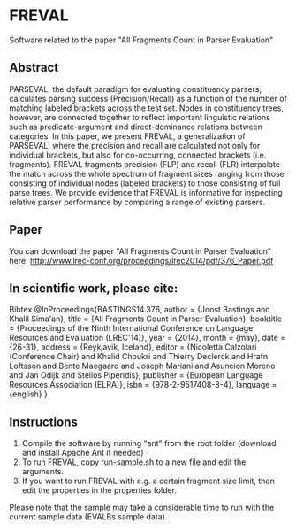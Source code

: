 FREVAL
======

Software related to the paper "All Fragments Count in Parser Evaluation"

Abstract
--------

PARSEVAL, the default paradigm for evaluating constituency parsers, calculates parsing success (Precision/Recall) as a function of the number of matching labeled brackets across the test set. Nodes in constituency trees, however, are connected together to reflect important linguistic relations such as predicate-argument and direct-dominance relations between categories. In this paper, we present FREVAL, a generalization of PARSEVAL, where the precision and recall are calculated not only for individual brackets, but also for co-occurring, connected brackets (i.e. fragments). FREVAL fragments precision (FLP) and recall (FLR) interpolate the match across the whole spectrum of fragment sizes ranging from those consisting of individual nodes (labeled brackets) to those consisting of full parse trees. We provide evidence that FREVAL is informative for inspecting relative parser performance by comparing a range of existing parsers.


Paper
-----
You can download the paper "All Fragments Count in Parser Evaluation" here: 
http://www.lrec-conf.org/proceedings/lrec2014/pdf/376_Paper.pdf


In scientific work, please cite:
--------------------------------------------------------------

Bibtex	@InProceedings{BASTINGS14.376,
  author = {Joost Bastings and Khalil Sima'an},
  title = {All Fragments Count in Parser Evaluation},
  booktitle = {Proceedings of the Ninth International Conference on Language Resources and Evaluation (LREC'14)},
  year = {2014},
  month = {may},
  date = {26-31},
  address = {Reykjavik, Iceland},
  editor = {Nicoletta Calzolari (Conference Chair) and Khalid Choukri and Thierry Declerck and Hrafn Loftsson and Bente Maegaard and Joseph Mariani and Asuncion Moreno and Jan Odijk and Stelios Piperidis},
  publisher = {European Language Resources Association (ELRA)},
  isbn = {978-2-9517408-8-4},
  language = {english}
 }

Instructions
------------

1. Compile the software by running "ant" from the root folder (download and install Apache Ant if needed)
2. To run FREVAL, copy run-sample.sh to a new file and edit the arguments.
3. If you want to run FREVAL with e.g. a certain fragment size limit, then edit the properties in the properties folder.

Please note that the sample may take a considerable time to run with the current sample data (EVALBs sample data).
